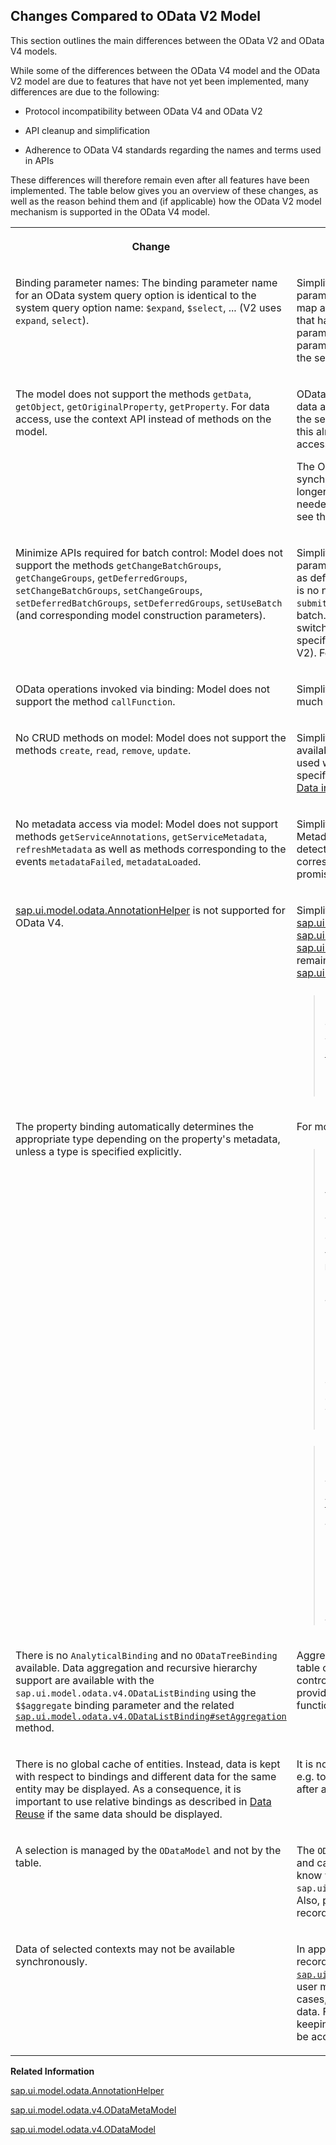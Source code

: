 <!-- loioabd4d7c7548d4c29ab8364d3904a6d74 -->

## Changes Compared to OData V2 Model

This section outlines the main differences between the OData V2 and OData V4 models.

While some of the differences between the OData V4 model and the OData V2 model are due to features that have not yet been implemented, many differences are due to the following:

-   Protocol incompatibility between OData V4 and OData V2

-   API cleanup and simplification

-   Adherence to OData V4 standards regarding the names and terms used in APIs


These differences will therefore remain even after all features have been implemented. The table below gives you an overview of these changes, as well as the reason behind them and \(if applicable\) how the OData V2 model mechanism is supported in the OData V4 model.


<table>
<tr>
<th valign="top">

Change

</th>
<th valign="top">

Reason

</th>
</tr>
<tr>
<td valign="top">

Binding parameter names: The binding parameter name for an OData system query option is identical to the system query option name: `$expand`, `$select`, ... \(V2 uses `expand`, `select`\).

</td>
<td valign="top">

Simplification: The OData V4 model simplifies the binding parameter structure to just one map where all entries in the map are OData query options, with the exception of entries that have a key starting with "$$" \(binding-specific parameters\). In all cases, the names of the binding parameters are exactly the same as in the OData URL sent to the server.

</td>
</tr>
<tr>
<td valign="top">

The model does not support the methods `getData`, `getObject`, `getOriginalProperty`, `getProperty`. For data access, use the context API instead of methods on the model.

</td>
<td valign="top">

OData requires asynchronous data retrieval: Synchronous data access requires that data has already been loaded from the server. This means there is no way of knowing whether this already happened, meaning the result of a synchronous access method is quite often unpredictable.

The OData V4 context API offers ansynchronous and synchronous access to the data of a specific context. It is no longer necessary to construct a path for data access as needed by the methods on the model. For more information, see the section *Context API* in [Bindings](bindings-54e0ddf.md).

</td>
</tr>
<tr>
<td valign="top">

Minimize APIs required for batch control: Model does not support the methods `getChangeBatchGroups`, `getChangeGroups`, `getDeferredGroups`, `setChangeBatchGroups`, `setChangeGroups`, `setDeferredBatchGroups`, `setDeferredGroups`, `setUseBatch` \(and corresponding model construction parameters\).

</td>
<td valign="top">

Simplification: Batch groups are solely defined via binding parameters with the corresponding parameters on the model as default. Application groups are by default deferred; there is no need to set or get deferred groups. You just need the `submitBatch` method on the model to control invocation of the batch. You can use the predefined batch group `"$direct"` to switch off batch either for the complete model or for a specific binding \(only possible for the complete model in V2\). For more information, see [Batch Control](batch-control-74142a3.md).

</td>
</tr>
<tr>
<td valign="top">

OData operations invoked via binding: Model does not support the method `callFunction`.

</td>
<td valign="top">

Simplification: Use an operation binding instead; it is now much easier to bind operation invocation results to controls.

</td>
</tr>
<tr>
<td valign="top">

No CRUD methods on model: Model does not support the methods `create`, `read`, `remove`, `update`.

</td>
<td valign="top">

Simplification: `read`, `update`, `create` and `remove` operations are available implicitly via the bindings. Bindings can also be used without controls. It is not possible to initiate requests for specific OData URLs. For more information, see [Accessing Data in Controller Code](accessing-data-in-controller-code-17b30ac.md).

</td>
</tr>
<tr>
<td valign="top">

No metadata access via model: Model does not support methods `getServiceAnnotations`, `getServiceMetadata`, `refreshMetadata` as well as methods corresponding to the events `metadataFailed`, `metadataLoaded`.

</td>
<td valign="top">

Simplification: Metadata is only accessed via `ODataMetaModel`. Metadata is only loaded when needed \(e.g. for type detection or to compute URLs for write requests\); the corresponding methods on the `v4.ODataMetaModel` use promises instead of events.

</td>
</tr>
<tr>
<td valign="top">

[sap.ui.model.odata.AnnotationHelper](https://ui5.sap.com/#/api/sap.ui.model.odata.AnnotationHelper) is not supported for OData V4.

</td>
<td valign="top">

Simplification: Much of the functionality in [sap.ui.model.odata.AnnotationHelper](https://ui5.sap.com/#/api/sap.ui.model.odata.AnnotationHelper) is provided by [sap.ui.model.odata.v4.ODataMetaModel](https://ui5.sap.com/#/api/sap.ui.model.odata.v4.ODataMetaModel)and [sap.ui.model.odata.v4.ODataModel](https://ui5.sap.com/#/api/sap.ui.model.odata.v4.ODataModel). You can find the remaining functionality in the OData V4 specific [sap.ui.model.odata.v4.AnnotationHelper](https://ui5.sap.com/#/api/sap.ui.model.odata.v4.AnnotationHelper.html).

> ### Example:  
> The path syntax supported by the v4.ODataMetaModel, see [sap.ui.model.odata.v4.ODataMetaModel](https://ui5.sap.com/#/api/sap.ui.model.odata.v4.ODataMetaModel), method `requestObject` allows for navigation in the model's metadata; there is no need to use `AnnotationHelper` methods for this.



</td>
</tr>
<tr>
<td valign="top">

The property binding automatically determines the appropriate type depending on the property's metadata, unless a type is specified explicitly.

</td>
<td valign="top">

For more information, see [Type Determination](type-determination-53cdd55.md).

> ### Note:  
> By default, a property binding delivers a value formatted according to the target type of the control property it applies to, for example`boolean` in case of `<Icon src="sap-icon://message-warning" visible="{path: 'DeliveryDate', formatter: '.isOverdue'}">`. This leads to errors, because type determination adds the correct type for the `DeliveryDate` property, which is `DateTimeOffset`, and cannot format its value as `boolean`. In such cases, use `targetType: 'any'` as follows:
> 
> ```xml
> <Icon 
> 	src="sap-icon://message-warning" 
> 	visible="{
> 		path: 'DeliveryDate', 
> 		targetType: 'any', 
> 		formatter: '.isOverdue'
> 	}"/>
> ```
> 
> The above also applies to [Expression Bindings](expression-binding-daf6852.md). In this case, there is a convenience notation `%{binding}`, which is a shortcut for `${path: 'binding', targetType: 'any'}`.

> ### Note:  
> A property binding can have an object value. For more information, see [Property Binding With an Object Value](initialization-and-read-requests-fccfb2e.md#loiofccfb2eb41414f0792c165e69a878717__section_PBOV):
> 
> ```xml
> <SimpleForm binding="{/BusinessPartnerList('42')}">
> 	<Label text="Phone number list"/>
> 	<Text
> 		text="{
> 			path: 'BP_2_CONTACT', 
> 			mode: 'OneTime', 
> 			targetType: 'any', 
> 			formatter: '.formatPhoneNumbersAsCSV'
> 		}"/>
> </SimpleForm>
> ```



</td>
</tr>
<tr>
<td valign="top">

There is no `AnalyticalBinding` and no `ODataTreeBinding` available. Data aggregation and recursive hierarchy support are available with the `sap.ui.model.odata.v4.ODataListBinding` using the `$$aggregate` binding parameter and the related [`sap.ui.model.odata.v4.ODataListBinding#setAggregation`](https://ui5.sap.com/#api/sap.ui.model.odata.v4.ODataListBinding/methods/setAggregation) method.

</td>
<td valign="top">

Aggregated data as well as hierarchical data is displayed in a table or list. As a result, the interface of the table or list control and the list binding is reused and enhanced without providing new binding classes. This allows to reuse functionality of the `sap.ui.model.odata.v4.ODataListBinding`.

</td>
</tr>
<tr>
<td valign="top">

There is no global cache of entities. Instead, data is kept with respect to bindings and different data for the same entity may be displayed. As a consequence, it is important to use relative bindings as described in [Data Reuse](data-reuse-648e360.md) if the same data should be displayed.

</td>
<td valign="top">

It is now possible to show different states of the same entity, e.g. to allow comparison between the data states before and after a change.

</td>
</tr>
<tr>
<td valign="top">

A selection is managed by the `ODataModel` and not by the table.

</td>
<td valign="top">

The `ODataModel` is responsible for fetching data for the client and caching data on the client. It is important for the model to know which records are selected, so that the respective `sap.ui.model.odata.v4.Context` instances remain available. Also, possible future improvements require the handling of record selection in the `ODataModel`.

</td>
</tr>
<tr>
<td valign="top">

Data of selected contexts may not be available synchronously.

</td>
<td valign="top">

In applications, a user may continue editing after selecting a record. This might cause side effects; see [`sap.ui.model.odata.v4.Context#requestSideEffects`](https://ui5.sap.com/#api/sap.ui.model.odata.v4.Context%23methods/requestSideEffects). The user may also refresh, change, sort, or filter. In all these cases, the expectation is that the client shows up-to-date data. For selected contexts, this means that, instead of keeping their data up to date all the time, their data needs to be accessed asynchronously when needed.

</td>
</tr>
</table>

**Related Information**  


[sap.ui.model.odata.AnnotationHelper](https://ui5.sap.com/#/api/sap.ui.model.odata.AnnotationHelper)

[sap.ui.model.odata.v4.ODataMetaModel](https://ui5.sap.com/#/api/sap.ui.model.odata.v4.ODataMetaModel)

[sap.ui.model.odata.v4.ODataModel](https://ui5.sap.com/#/api/sap.ui.model.odata.v4.ODataModel)

